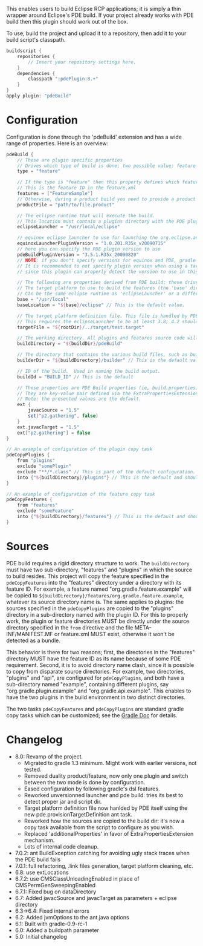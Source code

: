 This enables users to build Eclipse RCP applications; it is simply a thin wrapper around Eclipse's PDE build. If your project already works with PDE build then this plugin should work out of the box.

To use, build the project and upload it to a repository, then add it to your build script's classpath.

```groovy
buildscript { 
    repositories { 
        // Insert your repository settings here.
    } 
    dependencies {
        classpath ":pdePlugin:8.+" 
    }
}
apply plugin: "pdeBuild"
```

# Configuration
Configuration is done through the 'pdeBuild' extension and has a wide range of properties. Here is an overview:

```groovy
pdeBuild {
    // These are plugin specific properties
    // Drives which type of build is done; two possible value: feature of product
    type = "feature"

    // If the type is "feature" then this property defines which features to build
    // This is the feature ID in the feature.xml
    features = ["FeatureSample"]
    // Otherwise, during a product build you need to provide a product file.
    productFile = "path/to/file.product"

    // The eclipse runtime that will execute the build.
    // This location must contain a plugins directory with the PDE plugin in it
    eclipseLauncher = "/usr/local/eclipse"

    // equinox eclipse launcher to use for launching the org.eclipse.ant.core.antRunner application
    equinoxLauncherPluginVersion = "1.0.201.R35x_v20090715"
    // here you can specify the PDE plugin version to use 
    pdeBuildPluginVersion = "3.5.1.R35x_20090820"
    // NOTE: if you don"t specify versions for equinox and PDE, gradle will use non versioned plugins. 
    // It is recommended to not specify plugin version when using a target platform definition file
    // since this plugin can properly detect the version to use in this case.

    // The following are properties derived from PDE build; these drives the build environment. They are explained in-depth in the PDE build documentation.
    // The target platform to use to build the features (the 'base' directory MUST contain an "eclipse" directory if 'baseLocation' isn't specified)
    // Can be the same eclipse runtime as 'eclipseLauncher' or a different one, doesn't matter. 
    base = "/usr/local"
    baseLocation = "${base}/eclipse" // This is the default value.

    // The target platform definition file. This file is handled by PDE itself to generate the target platform at the baseLocation.
    // This requires the eclipseLauncher to be at least 3.8; 4.2 should be fine too.
    targetFile = "${rootDir}/../target/test.target"

    // The working directory. All plugins and features source code will be copied here.
    buildDirectory = "${buildDir}/pdeBuild"

    // The directory that contains the various build files, such as build.properties
    builderDir = "${buildDirectory}/builder" // This is the default value.

    // ID of the build.  Used in naming the build output.
    buildId = "BUILD_ID" // This is the default

    // These properties are PDE Build properties (ie, build.properties) not specifically handled by gradle. 
    // They are key-value pair defined via the ExtraPropertiesExtension that are passed to the runtime via the -D parameter.
    // Note: the presented values are the default.
    ext {
        javacSource = "1.5"
        set("p2.gathering", false)
    }
    ext.javacTarget = "1.5"
    ext["p2.gathering"] = false
}

// An example of configuration of the plugin copy task
pdeCopyPlugins {
    from "plugins"
    exclude "somePlugin"
    exclude "**/*.class" // This is part of the default configuration.
    into {"${buildDirectory}/plugins"} // This is the default and should not be changed
}

// An example of configuration of the feature copy task
pdeCopyFeatures {
    from "features"
    exclude "someFeature"
    into {"${buildDirectory}/features"} // This is the default and should not be changed
}


```
# Sources
PDE build requires a rigid directory structure to work. The `buildDirectory` must have two sub-directory, "features" and "plugins" in which the source to build resides. This project will copy the feature specified in the `pdeCopyFeatures` into the "features" directory under a directory with its feature ID. For example, a feature named "org.gradle.feature.example" will be copied to `${buildDirectory}/features/org.gradle.feature.example`, whatever its source directory name is. The same applies to plugins: the sources specified in the `pdeCopyPlugins` are copied to the "plugins" directory in a sub-directory named with the plugin ID. For this to properly work, the plugin or feature directories MUST be directly under the source directory specified in the `from` directive and the file META-INF/MANIFEST.MF or feature.xml MUST exist, otherwise it won't be detected as a bundle.

This behavior is there for two reasons; first, the directories in the "features" directory MUST have the feature ID as its name because of some PDE requirement. Second, it is to avoid directory name clash, since it is possible to copy from disparate source directories. For example, two directories, "plugins" and "api", are configured for `pdeCopyPlugins`, and both have a sub-directory named "example", containing different plugins, say "org.gradle.plugin.example" and "org.gradle.api.example". This enables to have the two plugins in the build environment in two distinct directories.

The two tasks `pdeCopyFeatures` and `pdeCopyPlugins` are standard gradle copy tasks which can be customized; see the [Gradle Doc](http://www.gradle.org/docs/current/dsl/org.gradle.api.tasks.Copy.html) for details.

# Changelog
* 8.0: Revamp of the project.
    * Migrated to gradle 1.3 minimum. Might work with earlier versions, not tested.
    * Removed duality product/feature, now only one plugin and switch between the two mode is done by configuration.
    * Eased configuration by following gradle's dsl features.
    * Reworked unversionned launcher and pde build: tries its best to detect proper jar and script dir.
    * Target platform definition file now hanlded by PDE itself using the new pde.provisionTargetDefinition ant task.
    * Reworked how the sources are copied to the build dir: it's now a copy task available from the script to configure as you wish.
    * Replaced 'additionalProperties' in favor of ExtraPropertiesExtension mechanism.
    * Lots of internal code cleanup.
* 7.0.2: ant BuildException catching for avoiding ugly stack traces when the PDE build fails
* 7.0.1: full refactoring, .link files generation, target platform cleaning, etc.
* 6.8: use extLocations
* 6.7.2: use CMSClassUnloadingEnabled in place of CMSPermGenSweepingEnabled
* 6.7.1: Fixed bug on dataDirectory
* 6.7: Added javacSource and javacTarget as parameters + eclipse directory
* 6.3->6.4: Fixed internal errors
* 6.2: Added jvmOptions to the ant.java options
* 6.1: Built with gradle-0.9-rc-1
* 6.0: Added a buildpath parameter
* 5.0: Initial changelog

